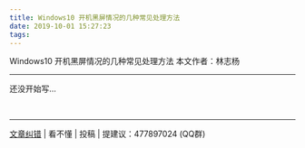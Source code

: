 ```yaml
---
title: Windows10 开机黑屏情况的几种常见处理方法
date: 2019-10-01 15:27:23
tags:
---
```

Windows10 开机黑屏情况的几种常见处理方法
本文作者：林志杨
<!--more-->
<hr>

还没开始写...


<br>

<hr>

[文章纠错](https://github.com/cqjtu-acm/help/issues) | 看不懂 | 投稿 | 提建议：477897024 (QQ群)

